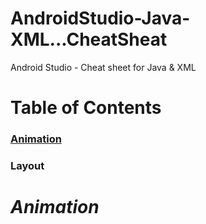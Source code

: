 # AndroidStudio-Java-XML...CheatSheat
Android Studio - Cheat sheet for Java &amp; XML

# Table of Contents

### [Animation](#animation)  
### Layout

# <a href="animation"></a><em>Animation</em>

